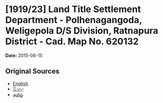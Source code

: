 # [1919/23] Land Title Settlement Department - Polhenagangoda, Weligepola D/S Division, Ratnapura District - Cad. Map No. 620132

**Date:** 2015-06-15

## Original Sources

- [English](https://documents.gov.lk/view/extra-gazettes/2015/6/1919-23_E.pdf)
- [සිංහල](https://documents.gov.lk/view/extra-gazettes/2015/6/1919-23_S.pdf)
- [தமிழ்](https://documents.gov.lk/view/extra-gazettes/2015/6/1919-23_T.pdf)
